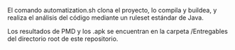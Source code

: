 El comando automatization.sh clona el proyecto, lo compila y buildea, y realiza el análisis del código
mediante un ruleset estándar de Java.

Los resultados de PMD y los .apk se encuentran en la carpeta /Entregables del directorio root de este
repositorio.
